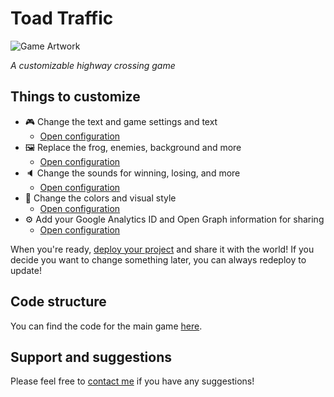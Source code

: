 # Toad Traffic
![Game Artwork](https://i.imgur.com/jcBe9Ef.png)

*A customizable highway crossing game*

## Things to customize
- 🎮 Change the text and game settings and text
    * [Open configuration](#~/.koji/customization/settings.json!visual)
- 🖼️ Replace the frog, enemies, background and more
    * [Open configuration](#~/.koji/customization/images.json!visual)
- 🔈 Change the sounds for winning, losing, and more
    * [Open configuration](#~/.koji/customization/sounds.json!visual)
- 💅 Change the colors and visual style
    * [Open configuration](#~/.koji/customization/colors.json!visual)
- ⚙️ Add your Google Analytics ID and Open Graph information for sharing
    * [Open configuration](#~/.koji/customization/metadata.json!visual)

When you're ready, [deploy your project](#~/.koji/deploy.json!visual) and share it with the world! If you decide you want to change something later, you can always redeploy to update!

## Code structure
You can find the code for the main game [here](#~/index.js).

## Support and suggestions
Please feel free to [contact me](https://gokoji.com/profile/rong) if you have any suggestions!